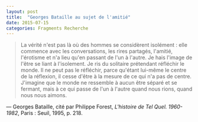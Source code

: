 ```yaml
---
layout: post
title:  "Georges Bataille au sujet de l'amitié"
date: 2015-07-15
categories: Fragments Recherche
---
```

> La vérité n'est pas là où des hommes se considèrent isolément : elle commence avec les conversations, les rires partagés, l'amitié, l'érotisme et n'a lieu qu'en passant de l'un à l'autre. Je hais l'image de l'être se liant à l'isolement. Je ris du solitaire prétendant réfléchir le monde. Il ne peut pas le réfléchir, parce qu'étant lui-même le centre de la réflexion, il cesse d'être à la mesure de ce qui n'a pas de centre. J'imagine que le monde ne ressemble à aucun être séparé et se fermant, mais à ce qui passe de l'un à l'autre quand nous rions, quand nous nous aimons.

— Georges Bataille, cité par Philippe Forest, *L'histoire de Tel Quel. 1960-1982*, Paris : Seuil, 1995, p. 218.
